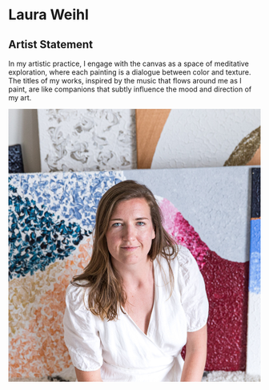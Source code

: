 # Laura Weihl

## Artist Statement

In my artistic practice, I engage with the canvas as a space of
meditative exploration, where each painting is a dialogue between 
color and texture. The titles of my works, inspired by the music
that flows around me as I paint, are like companions that 
subtly influence the mood and direction of my art.

![Profile](/files/laura-paintings-291.jpg "Laura Weihl")
